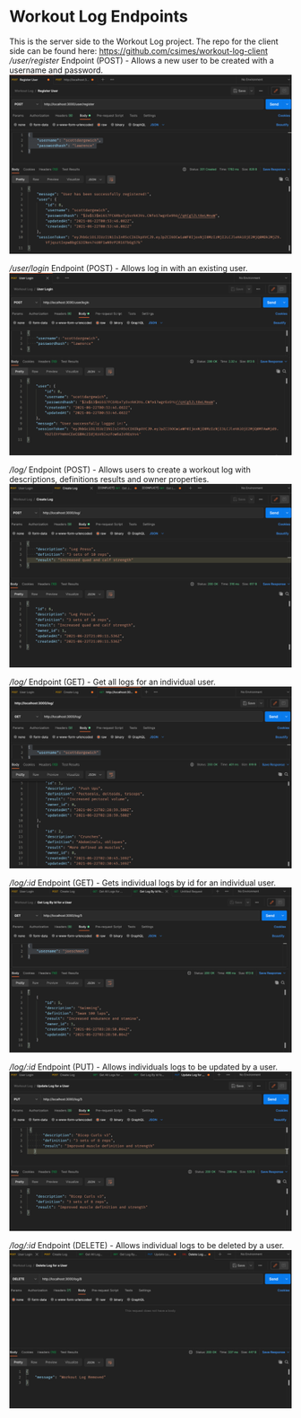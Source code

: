  # Workout Log Endpoints
 This is the server side to the Workout Log project. The repo for the client side can be found here: https://github.com/csimes/workout-log-client
 */user/register* Endpoint (POST) - Allows a new user to be created with a username and password.
 ![Image](./images/image1.png)
 
 */user/login* Endpoint (POST) - Allows log in with an existing user.
 ![Image](./images/image2.png)
 
 */log/* Endpoint (POST) - Allows users to create a workout log with descriptions, definitions results and owner properties.
 ![Image](./images/image4.png)
 
 */log/* Endpoint (GET) - Get all logs for an individual user.
 ![Image](./images/image3.png)
 
 */log/:id* Endpoint (GET) - Gets individual logs by id for an individual user.
 ![Image](./images/image5.png)
 
 */log/:id* Endpoint (PUT) - Allows individuals logs to be updated by a user.
 ![Image](./images/image6.png)
 
 */log/:id* Endpoint (DELETE) - Allows individual logs to be deleted by a user.
 ![Image](./images/image7.png)
